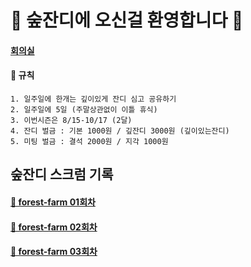 # 🌲 숲잔디에 오신걸 환영합니다 🌲 


#### [회의실](https://meet.google.com/hhc-ocui-noa)

#### 📝 규칙
```
1. 일주일에 한개는 깊이있게 잔디 심고 공유하기 
2. 일주일에 5일 (주말상관없이 이틀 휴식)
3. 이번시즌은 8/15-10/17 (2달)
4. 잔디 벌금 : 기본 1000원 / 깊잔디 3000원 (깊이있는잔디)
5. 미팅 벌금 : 결석 2000원 / 지각 1000원
```


## 숲잔디 스크럼 기록

#### [🌲 forest-farm 01회차](https://github.com/jandifarm/forest-farm-history/blob/main/01%ED%9A%8C%EC%B0%A8/README.md)
#### [🌲 forest-farm 02회차](https://github.com/jandifarm/forest-farm-history/blob/main/02%ED%9A%8C%EC%B0%A8/README.md)

#### [🌲 forest-farm 03회차](https://github.com/jandifarm/forest-farm-history/blob/main/03%ED%9A%8C%EC%B0%A8/README.md)

